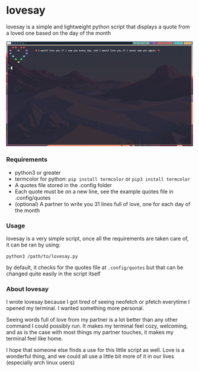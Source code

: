 # lovesay

lovesay is a simple and lightweight python script that displays a quote from a loved one based on the day of the month 

![A gif of lovesay displaying a quote with one line, and another quote with two lines](images/lovesay.gif)

### Requirements

- python3 or greater
- termcolor for python:
```pip install termcolor```
or
```pip3 install termcolor```
- A quotes file stored in the .config folder
- Each quote must be on a new line, see the example quotes file in .config/quotes
- (optional) A partner to write you 31 lines full of love, one for each day of the month

### Usage 

lovesay is a very simple script, once all the requirements are taken care of, it can be ran by using:   
```
python3 /path/to/lovesay.py
```
by default, it checks for the quotes file at ```.config/quotes``` but that can be changed quite easily in the script itself

### About lovesay

I wrote lovesay because I got tired of seeing neofetch or pfetch everytime I opened my terminal. I wanted something more personal. 

Seeing words full of love from my partner is a lot better than any other command I could possibly run. It makes my terminal feel cozy, welcoming, and as is the case with most things my partner touches, it makes my terminal feel like home. 

I hope that someone else finds a use for this little script as well. Love is a wonderful thing, and we could all use a little bit more of it in our lives (especially arch linux users)

